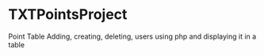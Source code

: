 # TXTPointsProject
Point Table
Adding, creating, deleting, users using php and displaying it in a table
